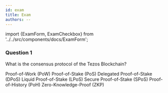 ```yaml
---
id: exam
title: Exam
authors: --
---
```


import {ExamForm, ExamCheckbox} from '../../src/components/docs/ExamForm';

<ExamForm moduleName="Deploy Bakers">

### Question 1

What is the consensus protocol of the Tezos Blockchain?

<ExamCheckbox name="00" isCorrect="false">Proof-of-Work (PoW)</ExamCheckbox>
<ExamCheckbox name="01" isCorrect="false">Proof-of-Stake (PoS)</ExamCheckbox>
<ExamCheckbox name="02" isCorrect="false">Delegated Proof-of-Stake (DPoS)</ExamCheckbox>
<ExamCheckbox name="03" isCorrect="true">Liquid Proof-of-Stake (LPoS)</ExamCheckbox>
<ExamCheckbox name="04" isCorrect="false">Secure Proof-of-Stake (SPoS)</ExamCheckbox>
<ExamCheckbox name="05" isCorrect="false">Proof-of-History (PoH)</ExamCheckbox>
<ExamCheckbox name="06" isCorrect="false">Zero-Knowledge-Proof (ZKP)</ExamCheckbox>

</ExamForm>